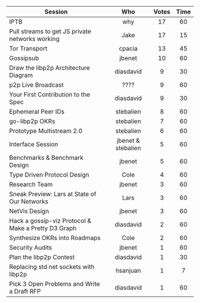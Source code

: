 | Session 																					 | Who     |Votes|Time|
| ---------------------------------------------------|:-------:|:---:|:--:|
| IPTB																							 | why     |17 	 | 60 |
| Pull streams to get JS private networks working		 | Jake 	 | 17  | 15 |
| Tor Transport																			 | cpacia  | 13  | 45 |
| Gossipsub																					 | jbenet  | 10  | 60 |
| Draw the libp2p Architecture Diagram							 |diasdavid| 9   | 30 |
| p2p Live Broadcast 																 |	????	 | 9 	 | 60	|
| Your First Contribution to the Spec								 |diasdavid| 9	 | 30 |
| Ephemeral Peer IDs																 |stebalien| 8	 | 60	|
| go-libp2p OKRs																		 |stebalien| 7 	 | 60 |
| Prototype Multistream 2.0													 |stebalien| 6 	 | 60 |
| Interface Session																	 |jbenet & stebalien|5|60|
| Benchmarks & Benchmark Design											 | jbenet  | 5   | 60	|
| Type Driven Protocol Design												 | Cole 	 | 4 	 | 60 |
| Research Team																			 | jbenet  | 3 	 | 60 |
| Sneak Preview:  Lars at State of Our Networks			 | Lars 	 | 3 	 | 60 |
| NetVis Design																			 | jbenet  | 3 	 | 60 |
| Hack a gossip-viz Protocol & Make a Pretty D3 Graph|diasdavid| 2 	 | 60 |
| Synthesize OKRs into Roadmaps											 | Cole    | 2 	 | 60 |
| Security Audits																		 | jbenet  | 1 	 | 60 |
| Plan the libp2p Contest														 |diasdavid| 1 	 | 30 |
| Replacing std net sockets with libp2p							 | hsanjuan| 1 	 | 7  |
| Pick 3 Open Problems and Write a Draft RFP				 |diasdavid| 1 	 | 60 |
